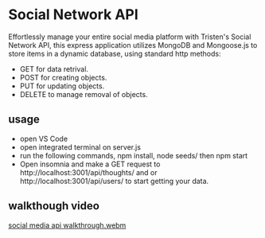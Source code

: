 # Social Network API
Effortlessly manage your entire social media platform  with Tristen's Social Network API, this express application utilizes MongoDB and Mongoose.js to store items in a dynamic database, using standard http methods: 
* GET for data retrival.
* POST for creating objects.
* PUT for updating objects.
* DELETE to manage removal of objects.

## usage
* open VS Code
* open integrated terminal on server.js
* run the following commands,  npm install, node seeds/ then npm start
* Open insomnia and make a GET request to http://localhost:3001/api/thoughts/ and or http://localhost:3001/api/users/ to start getting your data.

## walkthough video
[social media api walkthrough.webm](https://github.com/Tristenh/Social-Network-API/assets/121472192/5cfce066-45d5-4960-87c5-ab16c869fcf4)
